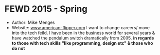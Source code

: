 # FEWD 2015 - Spring

* Author: Mike Menges
* Website: www.american-flipper.com
I want to change careers/ move into the tech feild.  I have been in the business world for several years & have watched the pendalum switch dramatically from 2005.  **in regards to those with tech skills "like programming, design etc" & those who do not**
